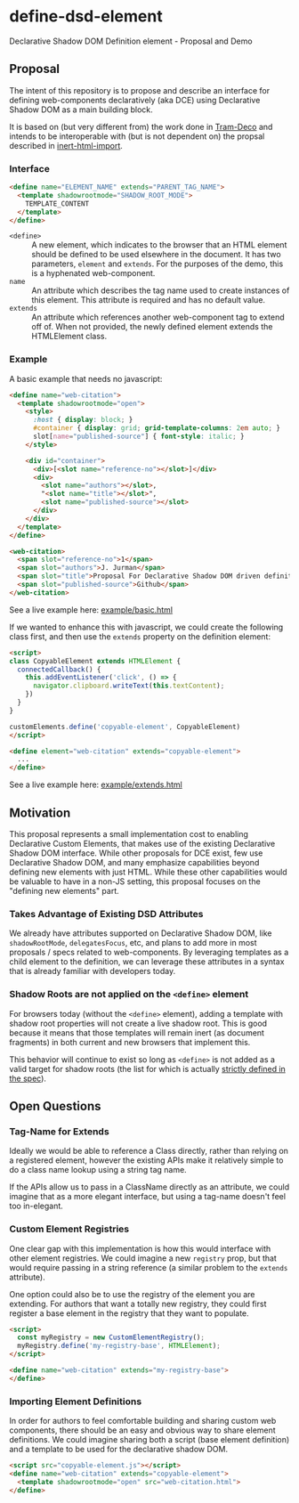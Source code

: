 # define-dsd-element
Declarative Shadow DOM Definition element - Proposal and Demo

## Proposal

The intent of this repository is to propose and describe an interface for defining web-components declaratively (aka DCE) using Declarative Shadow DOM as a main building block.

It is based on (but very different from) the work done in [Tram-Deco](https://github.com/Tram-One/tram-deco) and intends to be interoperable with (but is not dependent on) the propsal described in [inert-html-import](https://github.com/JRJurman/inert-html-import).

### Interface

```html
<define name="ELEMENT_NAME" extends="PARENT_TAG_NAME">
  <template shadowrootmode="SHADOW_ROOT_MODE">
    TEMPLATE_CONTENT
  </template>
</define>
```

<dl>
  <dt><code>&lt;define&gt;</code></dt>
  <dd>A new element, which indicates to the browser that an HTML element should be defined to be used elsewhere in the document. It has two parameters, <code>element</code> and <code>extends</code>. For the purposes of the demo, this is a hyphenated web-component.</dd>

  <dt><code>name</code></dt>
  <dd>An attribute which describes the tag name used to create instances of this element. This attribute is required and has no default value.</dd>

  <dt><code>extends</code></dt>
  <dd>An attribute which references another web-component tag to extend off of. When not provided, the newly defined element extends the HTMLElement class.</dd>
</dl>

### Example

A basic example that needs no javascript:

```html
<define name="web-citation">
  <template shadowrootmode="open">
    <style>
      :host { display: block; }
      #container { display: grid; grid-template-columns: 2em auto; }
      slot[name="published-source"] { font-style: italic; }
    </style>

    <div id="container">
      <div>[<slot name="reference-no"></slot>]</div>
      <div>
        <slot name="authors"></slot>,
        "<slot name="title"></slot>",
        <slot name="published-source"></slot>
      </div>
    </div>
  </template>
</define>

<web-citation>
  <span slot="reference-no">1</span>
  <span slot="authors">J. Jurman</span>
  <span slot="title">Proposal For Declarative Shadow DOM driven definitions</span>
  <span slot="published-source">Github</span>
</web-citation>
```

See a live example here: <a href="https://jrjurman.com/define-dsd-element/example/basic.html">example/basic.html</a>

If we wanted to enhance this with javascript, we could create the following class first, and then use the `extends` property on the definition element:

```html
<script>
class CopyableElement extends HTMLElement {
  connectedCallback() {
    this.addEventListener('click', () => {
      navigator.clipboard.writeText(this.textContent);
    })
  }
}

customElements.define('copyable-element', CopyableElement)
</script>

<define element="web-citation" extends="copyable-element">
  ...
</define>
```

See a live example here: <a href="https://jrjurman.com/define-dsd-element/example/extends.html">example/extends.html</a>

## Motivation

This proposal represents a small implementation cost to enabling Declarative Custom Elements, that makes use of the existing Declarative Shadow DOM interface. While other proposals for DCE exist, few use Declarative Shadow DOM, and many emphasize capabilities beyond defining new elements with just HTML. While these other capabilities would be valuable to have in a non-JS setting, this proposal focuses on the "defining new elements" part.

### Takes Advantage of Existing DSD Attributes

We already have attributes supported on Declarative Shadow DOM, like `shadowRootMode`, `delegatesFocus`, etc, and plans to add more in most proposals / specs related to web-components. By leveraging templates as a child element to the definition, we can leverage these attributes in a syntax that is already familiar with developers today.

### Shadow Roots are not applied on the `<define>` element

For browsers today (without the `<define>` element), adding a template with shadow root properties will not create a live shadow root. This is good because it means that those templates will remain inert (as document fragments) in both current and new browsers that implement this.

This behavior will continue to exist so long as `<define>` is not added as a valid target for shadow roots (the list for which is actually [strictly defined in the spec](https://dom.spec.whatwg.org/#valid-shadow-host-name)).

## Open Questions

### Tag-Name for Extends

Ideally we would be able to reference a Class directly, rather than relying on a registered element, however the existing APIs make it relatively simple to do a class name lookup using a string tag name.

If the APIs allow us to pass in a ClassName directly as an attribute, we could imagine that as a more elegant interface, but using a tag-name doesn't feel too in-elegant.

### Custom Element Registries

One clear gap with this implementation is how this would interface with other element registries. We could imagine a new `registry` prop, but that would require passing in a string reference (a similar problem to the `extends` attribute).

One option could also be to use the registry of the element you are extending. For authors that want a totally new registry, they could first register a base element in the registry that they want to populate.

```html
<script>
  const myRegistry = new CustomElementRegistry();
  myRegistry.define('my-registry-base', HTMLElement);
</script>

<define name="web-citation" extends="my-registry-base">
</define>
```

### Importing Element Definitions

In order for authors to feel comfortable building and sharing custom web components, there should be an easy and obvious way to share element definitions. We could imagine sharing both a script (base element definition) and a template to be used for the declarative shadow DOM.

```html
<script src="copyable-element.js"></script>
<define name="web-citation" extends="copyable-element">
  <template shadowrootmode="open" src="web-citation.html">
</define>
```
